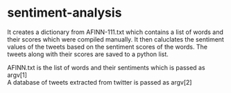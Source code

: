 # sentiment-analysis

It creates a dictionary from AFINN-111.txt which contains a list of words and their scores which were compiled manually.
It then caluclates the sentiment values of the tweets based on the sentiment scores of the words.
The tweets along with their scores are saved to a python list.

AFINN.txt is the list of words and their sentiments which is passed as argv[1]
<br>
A database of tweets extracted from twitter is passed as argv[2]

<br>
